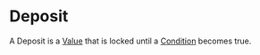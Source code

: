# Deposit

A Deposit is a [Value](700030.md) that is locked until a [Condition](404.md) becomes true.